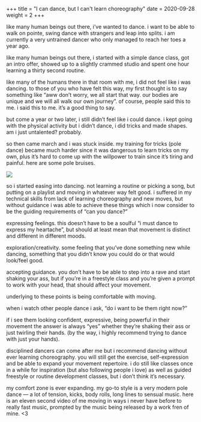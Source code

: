 +++
title = "I can dance, but I can't learn choreography"
date = 2020-09-28
weight = 2
+++

like many human beings out there, i’ve wanted to dance. i want to be able to walk on pointe, swing dance with strangers and leap into splits. i am currently a very untrained dancer who only managed to reach her toes a year ago.

like many human beings out there, i started with a simple dance class, got an intro offer, showed up to a slightly crammed studio and spent one hour learning a thirty second routine.

like many of the humans there in that room with me, i did not feel like i was dancing. to those of you who have felt this way, my first thought is to say something like “aww don’t worry, we all start that way. our bodies are unique and we will all walk our own journey”. of course, people said this to me. i said this to me. it’s a good thing to say.

but come a year or two later, i still didn’t feel like i could dance. i kept going with the physical activity but i didn’t dance, i did tricks and made shapes. am i just untalented? probably.

so then came march and i was stuck inside. my training for tricks (pole dance) became much harder since it was dangerous to learn tricks on my own, plus it’s hard to come up with the willpower to train since it’s tiring and painful. here are some pole bruises.

![](../img/movement/polebruise.png)

so i started easing into dancing. not learning a routine or picking a song, but putting on a playlist and moving in whatever way felt good. i suffered in my technical skills from lack of learning choreography and new moves, but without guidance i was able to achieve these things which i now consider to be the guiding requirements of “can you dance?”

expressing feelings. this doesn’t have to be a soulful “i must dance to express my heartache”, but should at least mean that movement is distinct and different in different moods.

exploration/creativity. some feeling that you’ve done something new while dancing, something that you didn’t know you could do or that would look/feel good.

accepting guidance. you don’t have to be able to step into a rave and start shaking your ass, but if you’re in a freestyle class and you’re given a prompt to work with your head, that should affect your movement.

underlying to these points is being comfortable with moving.

when i watch other people dance i ask, “do i want to be them right now?”

if i see them looking confident, expressive, being powerful in their movement the answer is always “yes” whether they’re shaking their ass or just twirling their hands. (by the way, i highly recommend trying to dance with just your hands).

disciplined dancers can come after me but i recommend dancing without ever learning choreography. you will still get the exercise, self-expression and be able to expand your movement repertoire. i do still like classes once in a while for inspiration (but also following people i love) as well as guided freestyle or routine development classes, but i don’t think it’s necessary.

my comfort zone is ever expanding. my go-to style is a very modern pole dance — a lot of tension, kicks, body rolls, long lines to sensual music. here is an eleven second video of me moving in ways i never have before to really fast music, prompted by the music being released by a work fren of mine. <3
